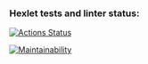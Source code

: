 ### Hexlet tests and linter status:

[![Actions Status](https://github.com/Qweezzee/frontend-project-44/actions/workflows/hexlet-check.yml/badge.svg)](https://github.com/Qweezzee/frontend-project-44/actions)

[![Maintainability](https://api.codeclimate.com/v1/badges/cc531b3f825f55fe12c8/maintainability)](https://codeclimate.com/github/Qweezzee/frontend-project-44/maintainability)
